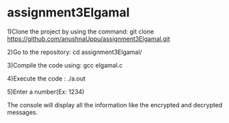 # assignment3Elgamal
1)Clone the project by using the command: git clone https://github.com/anushnaUppu/assignment3Elgamal.git

2)Go to the repository: cd assignment3Elgamal/

3)Compile the code using: gcc elgamal.c

4)Execute the code : ./a.out

5)Enter a number(Ex: 1234)

The console will display all the information like the encrypted and decrypted messages.
 
